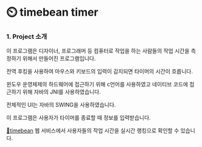 # ⏲️ timebean timer

### 1.  Project 소개

이 프로그램은 디자이너, 프로그래머 등 컴퓨터로 작업을 하는 사람들의 작업 시간을 측정하기 위해서 만들어진 프로그램입니다.

전역 후킹을 사용하여 마우스와 키보드의 입력이 감지되면 타이머의 시간이 흐릅니다.

윈도우 운영체제의 하드웨어에 접근하기 위해 c언어를 사용하였고 네이티브 코드에 접근하기 위해 자바의 JNI를 사용하였습니다.

전체적인 UI는 자바의 SWING을 사용하였습니다.

이 프로그램은 사용자가 타이머를 종료할 때 정보를 입력받습니다.

 [🌱timebean](https://github.com/Hojeong016/timebean) 웹 서비스에서 사용자들의 작업 시간을 실시간 랭킹으로 확인할 수 있습니다.

